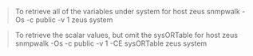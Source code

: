 > To retrieve all of the variables under system for host zeus
snmpwalk -Os -c public -v 1 zeus system

> To retrieve the scalar values, but omit the sysORTable for host zeus
snmpwalk -Os -c public -v 1 -CE sysORTable zeus system
